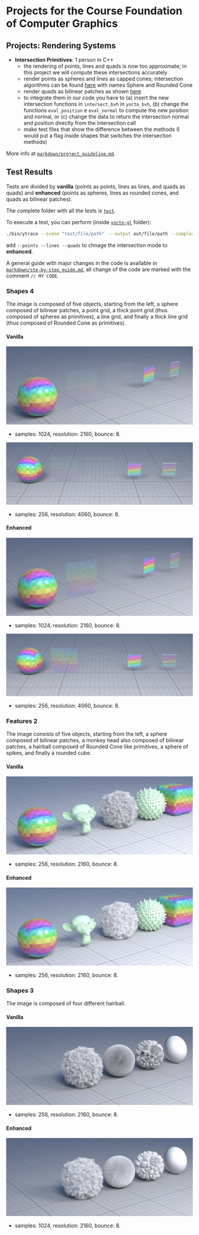 Projects for the Course Foundation of Computer Graphics
=======================================================


Projects: Rendering Systems
---------------------------

* **Intersection Primitives**: 1 person in C++
  * the rendering of points, lines and quads is now too approximate; in this project we will compute these intersections accurately
  * render points as spheres and lines as capped cones; intersection algorithms can be found [here](https://iquilezles.org/www/articles/intersectors/intersectors.htm) with names Sphere and Rounded Cone
  * render quads as bilinear patches as shown [here](https://research.nvidia.com/publication/2019-03_cool-patches-geometric-approach-raybilinear-patch-intersections)
  * to integrate them in our code you have to (a) insert the new intersection functions in `intersect_bvh` in `yocto_bvh`, (b) change the functions `eval_position` e `eval_normal` to compute the new position and normal, or (c) change the data to return the intersection normal and position directly from the intersection call
  * make test files that show the difference between the methods (I would put a flag inside shapes that switches the intersection methods)

More info at [`markdown/project_guideline.md`](markdown/project_guideline.md).


## Test Results

Tests are divided by **vanilla** (points as points, lines as lines, and quads as quads) and **enhanced** (points as spheres, lines as rounded cones, and quads as bilinear patches).

The complete folder with all the tests is [`test`](test/).

To execute a test, you can perform (inside [`yocto-gl`](yocto-gl/) folder):

```bash
./bin/ytrace --scene "test/file/path"  --output out/file/path --sampler path --samples 256 --resolution 4060 --bounces 8 --camera front
```

add `--points --lines --quads` to chnage the intersection mode to **enhanced**.

A general guide with major changes in the code is available in [`markdown/ste-by-step_guide.md`](markdown/step-by-step_guide.md), all change of the code are marked with the comment `// MY CODE`.

### Shapes 4 

The image is composed of five objects, starting from the left, a sphere composed of bilinear patches, a point grid, a thick point grid (thus composed of spheres as primitives), a line grid, and finally a thick line grid (thus composed of Rounded Cone as primitives).

#### Vanilla
![shapes4_vanilla.jpg](test/trace_path/1024-sample_2160-resolution_8-bounce/shapes4_vanilla.jpg)

- samples: 1024, resolution: 2160, bounce: 8.

![shapes4_vanilla_front.jpg](test/trace_path/256-sample_4060-resolution_8-bounce/shapes4_vanilla_front.jpg)

- samples: 256, resolution: 4060, bounce: 8.

#### Enhanced

![shapes4_enhanced.jpg](test/trace_path/1024-sample_2160-resolution_8-bounce/shapes4_enhanced.jpg)

- samples: 1024, resolution: 2160, bounce: 8.

![shapes4_enhanced_front.jpg](test/trace_path/256-sample_4060-resolution_8-bounce/shapes4_enhanced_front.jpg)

- samples: 256, resolution: 4060, bounce: 8.


### Features 2

The image consists of five objects, starting from the left, a sphere composed of bilinear patches, a monkey head also composed of bilinear patches, a hairball composed of Rounded Cone like primitives, a sphere of spikes, and finally a rounded cube.

#### Vanilla

![features2_vanilla.jpg](test/trace_path/256-sample_2160-resolution_8-bounce/features2_vanilla.jpg)

* samples: 256, resolution: 2160, bounce: 8.

#### Enhanced

![features2_enhanced.jpg](test/trace_path/256-sample_2160-resolution_8-bounce/features2_enhanced.jpg)

* samples: 256, resolution: 2160, bounce: 8.


### Shapes 3
The image is composed of four different hairball.

#### Vanilla

![shapes3_vanilla.jpg](test/trace_path/256-sample_2160-resolution_8-bounce/shapes3_vanilla.jpg)

* samples: 256, resolution: 2160, bounce: 8.

#### Enhanced

![shapes3_enhanced.jpg](test/trace_path/256-sample_2160-resolution_8-bounce/shapes3_enhanced.jpg)

* samples: 1024, resolution: 2160, bounce: 8.

